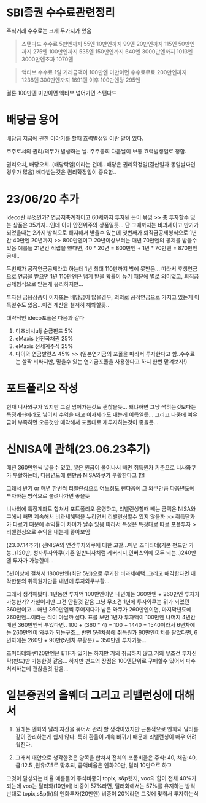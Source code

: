 # SBI증권 수수료관련정리

주식거래 수수료는 크게 두가지가 있음
>스탠다드 수수료
5만엔까지 55엔
10만엔까지 99엔
20만엔까지 115엔
50만엔까지 275엔
100만엔까지 535엔
150만엔까지 640엔
3000만엔까지 1013엔
3000만엔초과 1070엔


>액티브 수수료
1일 거래금액이 100만엔 미만이면 수수료무료
200만엔까지 1238엔
300만엔까지 1691엔
이후 100만엔당 295엔

결론 100만엔 미만이면 액티브
넘어가면 스탠다드

# 배당금 용어
배당금 지급에 관한 이야기를 할때
효력발생일 이란 말이 있다.

주주로서의 권리/의무가 발생하는 날.
주주총회 다음날이 보통 효력발생일로 정함.

권리오치, 배당오치..(배당락일)이라는 건데..
배당은 권리확정일(결산일과 동일날짜인경우가 많음)
배다받는것은 권리확정일이 중요함..

# 23/06/20 추가
ideco란 무엇인가?
연금저축계좌이고 60세까지 투자된 돈이 묶임 >> 총 투자할수 있는 상품은 35가지...인데 아마 안전위주의 상품일듯...
단 그때까지는 비과세이고 만기가 되었을때는 2가지 방식으로 해지해서 받을수 있는데
첫번째가 퇴직금공제형식으로 
1년간 40만엔 20년까지 >> 800만엔이고 20년이상부터는 매년 70만엔의 공제를 받을수 있음
예를들 21년간 적립을 했다면, 40 * 20년 = 800만엔 + 1년 * 70만엔 = 870만엔 공제..

두번째가 공적연금공제라고 하는데 1년 최대 110만까지 밖에 못받음...
따라서 후생연금으로 연금을 받으면 1년 110만엔은 넘게 받을 확률이 높기 때문에 별로 의미없고, 퇴직금공제형식으로 받는게 유리하지만...

투자된 금융상품이 이자또는 배당금이 많을경우, 의의로 공적연금으로 가지고 있는게 이득일수도 있음...이건 계산을 철저히 해봐할듯..

대략적인 ideco포폴은 다음과 같다
1. 미츠비시ufj 순금펀드 5%
2. eMaxis 선진국채권 25%
3. eMaxis 전세계주식 25%
4. 다이와 연금발란스 45% >> (일본연기금의 포폴을 따라서 투자한다고 함..수수료는 살짝 비싸지만, 믿을수 있는 연기금포폴을 사용한다고 하니 한번 맡겨보자!)

# 포트폴리오 작성
현재 니사와쿠가 있지만 그걸 넘어가는것도 괜찮을듯...
왜냐하면 그냥 썩히는것보다는 특정계좌에라도 넣어서 수익을 내고 이자세라도 내는게 이득일듯...
그리고 나중에 여유금이 부족하면 오른것만 매각해서 포폴대로 재투자하는것이 좋을듯...

# 신NISA에 관해(23.06.23추기)
매년 360만엔씩 넣을수 있고, 
넣은 원금이 불어나서 빼면 취득원가 기준으로 니사와쿠가 부활하는데,
다음년도에 뺀만큼 NISA와쿠가 부활한다고 함!

그래서 반기 or 매년 한번씩 리밸런싱으로 어느정도 뺀다음에 
그 와쿠만큼 다음년도에 투자하는 방식으로 불려나가면 좋을듯

니사외에 특정계좌도 합쳐서 포트폴리오 운영하고, 리밸런싱할때 빼는 금액은 NISA와쿠에서 빼면
계속해서 비과세혜택을 누리면서 리밸런싱할수 있지 않을까 >> 취득단가가 다르기 때문에 수익률이 차이가 날수 있음
따라서 특정은 특정대로 따로 포폴투자 > 리밸런싱으로 수익을 내는게 좋아보임

(23.07.14추기)
신NISA의 연간투자와쿠에 대한 고찰...매년 츠미타테(기본 펀드만 가능..)120만, 성자투자와쿠(기존 일반니사처럼 레버리지,인버스외에 모두 되는..)240만엔 투자가 가능한데...

5년이상에 걸쳐서 1800만엔(최단 5년)으로 무기한 비과세혜택..그리고
매각한다면 매각한분의 취득원가만큼 내년에 투자와쿠부활...

그래서 생각해봤다.
1년동안 투자액 100만엔이면 내년에는 360만엔 + 260만엔 투자가 가능한가?
가설이지만 그건 안될것 같음
그냥 무조건 1년에 투자와쿠는 뭐가 되었던 360만이고...
매년 360만엔씩 주어지다가 남은 와쿠가 260만엔이면, 마지막년도에 260만엔...이라는 식이 아닐까 싶다. 표를 보면
1년차 투자액이 100만엔 나머지 4년간 매년 360만엔씩 부었다면..
100 + (360 * 4) = 100 + 1440 = 1540이라서
6년차에는 260만엔이 와쿠가 되는구조...
반면 5년차쯤에 취득원가 90만엔어치를 팔았다면, 6년차에는 
260만 + 90만(5년차 부활분) = 350만엔 투자가능...

츠미타테와쿠120만엔은 ETF가 있기는 하지만 거의 취급하지 않고 거의 무조건 투자신탁(펀드)만 가능한것 같음...
하지만 펀드의 장점은 100엔단위로 구매할수 있어서 파수처리하는데 괜찮을것 같음...

# 일본증권의 올웨더 그리고 리밸런싱에 대해서
1. 원래는 엔화와 달러 자산을 묶어서 관리 할 생각이었지만
근본적으로 엔화와 달러를 같이 관리하는게 쉽지 않다. 특히 환율이 계속 바뀌기 때문에 리밸런싱이 매우 어려워진다.

2. 그래서 대안으로 생각한것은 양쪽을 합쳐서
전체의 포폴비율은 주식: 40, 채권:40, 금:12.5 ,원유:7.5로 맞추되,
금액비율은 엔화20만, 달러 10만으로 하고

그것이 달성되는 비율
예를들어
주식비중이 topix, s&p헷지, voo의 합이 전체 40%가 되는데
voo는 달러화(10만에) 비중이 57%라면, 달러화에서는 57%를 유지하는 방식
반대로 topix,s&p(h)의 엔화투자(20만엔) 비중이 20%라면 그것에 맞춰서 투자하는식